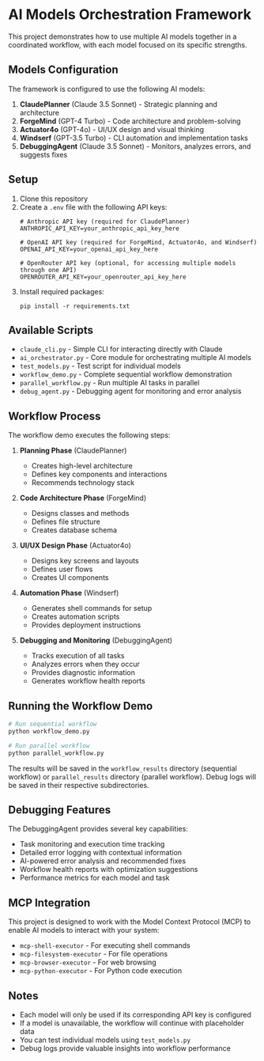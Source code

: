 # AI Models Orchestration Framework

This project demonstrates how to use multiple AI models together in a coordinated workflow, with each model focused on its specific strengths.

## Models Configuration

The framework is configured to use the following AI models:

1. **ClaudePlanner** (Claude 3.5 Sonnet) - Strategic planning and architecture
2. **ForgeMind** (GPT-4 Turbo) - Code architecture and problem-solving
3. **Actuator4o** (GPT-4o) - UI/UX design and visual thinking
4. **Windserf** (GPT-3.5 Turbo) - CLI automation and implementation tasks
5. **DebuggingAgent** (Claude 3.5 Sonnet) - Monitors, analyzes errors, and suggests fixes

## Setup

1. Clone this repository
2. Create a `.env` file with the following API keys:
   ```
   # Anthropic API key (required for ClaudePlanner)
   ANTHROPIC_API_KEY=your_anthropic_api_key_here
   
   # OpenAI API key (required for ForgeMind, Actuator4o, and Windserf)
   OPENAI_API_KEY=your_openai_api_key_here
   
   # OpenRouter API key (optional, for accessing multiple models through one API)
   OPENROUTER_API_KEY=your_openrouter_api_key_here
   ```
3. Install required packages:
   ```
   pip install -r requirements.txt
   ```

## Available Scripts

- `claude_cli.py` - Simple CLI for interacting directly with Claude
- `ai_orchestrator.py` - Core module for orchestrating multiple AI models
- `test_models.py` - Test script for individual models
- `workflow_demo.py` - Complete sequential workflow demonstration
- `parallel_workflow.py` - Run multiple AI tasks in parallel
- `debug_agent.py` - Debugging agent for monitoring and error analysis

## Workflow Process

The workflow demo executes the following steps:

1. **Planning Phase** (ClaudePlanner)
   - Creates high-level architecture
   - Defines key components and interactions
   - Recommends technology stack

2. **Code Architecture Phase** (ForgeMind)
   - Designs classes and methods
   - Defines file structure
   - Creates database schema

3. **UI/UX Design Phase** (Actuator4o)
   - Designs key screens and layouts
   - Defines user flows
   - Creates UI components

4. **Automation Phase** (Windserf)
   - Generates shell commands for setup
   - Creates automation scripts
   - Provides deployment instructions

5. **Debugging and Monitoring** (DebuggingAgent)
   - Tracks execution of all tasks
   - Analyzes errors when they occur
   - Provides diagnostic information
   - Generates workflow health reports

## Running the Workflow Demo

```bash
# Run sequential workflow
python workflow_demo.py

# Run parallel workflow
python parallel_workflow.py
```

The results will be saved in the `workflow_results` directory (sequential workflow) or `parallel_results` directory (parallel workflow). Debug logs will be saved in their respective subdirectories.

## Debugging Features

The DebuggingAgent provides several key capabilities:

- Task monitoring and execution time tracking
- Detailed error logging with contextual information
- AI-powered error analysis and recommended fixes
- Workflow health reports with optimization suggestions
- Performance metrics for each model and task

## MCP Integration

This project is designed to work with the Model Context Protocol (MCP) to enable AI models to interact with your system:

- `mcp-shell-executor` - For executing shell commands
- `mcp-filesystem-executor` - For file operations
- `mcp-browser-executor` - For web browsing
- `mcp-python-executor` - For Python code execution

## Notes

- Each model will only be used if its corresponding API key is configured
- If a model is unavailable, the workflow will continue with placeholder data
- You can test individual models using `test_models.py` 
- Debug logs provide valuable insights into workflow performance 